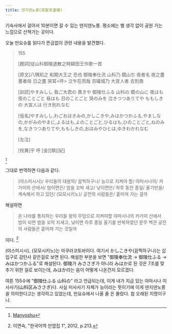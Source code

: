 ```yaml
---
title: 덴지덴노릉(天智天皇陵)
---
```


기숙사에서 걸어서 10분이면 갈 수 있는 덴지덴노릉. 평소에는 별 생각 없이 공원 가는 느낌으로 산책가는 곳이다.

오늘 만요슈를 읽다가 뜬금없이 관련 내용을 발견했다.

> 155
>
> \[題詞\]従山科御陵退散之時額田王作歌一首
>
> \[原文\]八隅知之 和期大王之 恐也 御陵奉仕流 山科乃 鏡山尓 夜者毛 夜之盡 晝者母 日之盡 哭耳<呼> 泣乍在而哉 百礒城乃 大宮人者 去別南
>
> \[訓読\]やすみしし 我ご大君の 畏きや 御陵仕ふる 山科の 鏡の山に 夜はも 夜のことごと 昼はも 日のことごと 哭のみを 泣きつつありてや ももしきの 大宮人は 行き別れなむ
>
> \[仮名\]やすみしし,わごおほきみの,かしこきや,みはかつかふる,やましなの,かがみのやまに,よるはも,よのことごと,ひるはも,ひのことごと,ねのみを,なきつつありてや,ももしきの,おほみやひとは,ゆきわかれなむ
>
> \[左注\]
>
> \[校異\]乎  呼 \[金\]\[類\]\[紀\]

[^1]

그대로 번역하면 다음과 같다.

> (야스미시시)/ 우리들의 대왕의/ 끔찍하구나/ 능으로 지켜야 할/ 야마시나의/ 카가미의 산에서/ 밤이면은/ 밤을 꼬박 새고/ 낮이면은/ 하루 동안 종일/ 울기만을/ 계속해서 하고 있던/ (모모시키노)/ 궁전의 사람들은/ 흩어져 가는 걸까

해설하면

> 온 나라를 통치하는 우리들 왕의 무덤으로 지켜야할 야마시나의 카가미 산에서 밤이 되면 밤을 꼬막 지새고, 낮이면 하루 종일 울기를 반복하였던 문무 백관 궁전의 사람들은 흩어져 가는 것일까

이다.
[^2]

(야스미시시), (모모시키노)는 마쿠라코토바이다.
여기서 かしこきや(끔찍하구나)는 삽입구로 감탄사 같은걸로 보면 된다.
해설한 부분을 보면 "御陵奉仕流 -> 御陵仕ふる -> みはかつかふる"로 해설된다. 御陵가 みささぎ가 아니라 みはか로 된 것은 7조를 맞추기 위한 걸로 보이는데, みはか라는 음이 어떻게 나온건지 모르겠다.

여튼 155수에 "御陵仕ふる 山科の" 라고 언급되는데, 이게 내가 지금 있는 야마시나 미사사기(山科区みささぎ)다. 사실 미사사기 자체가 능이라는 뜻이기에 이게 덴지덴노릉을 의미한다고는 생각하고 있었는데, 만요슈에서 나올 줄 은 몰랐다. 참 오래된 지명이구나.

[^1]: [Manyoshu](http://jti.lib.virginia.edu/japanese/manyoshu/AnoMany.html)
[^2]: 이연숙, "한국어역 만엽집 1", 2012, p.213.
